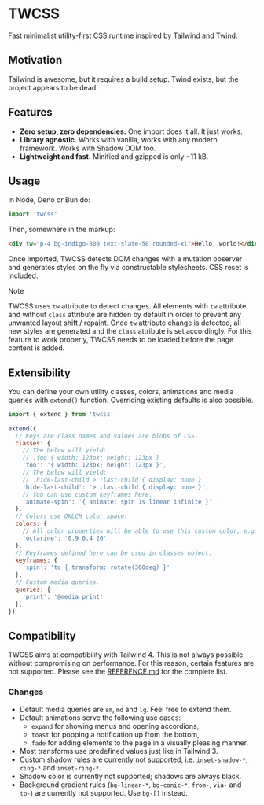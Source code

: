 # TWCSS

Fast minimalist utility-first CSS runtime inspired by Tailwind and Twind.

## Motivation

Tailwind is awesome, but it requires a build setup. Twind exists, but the project appears to be dead.

## Features

- **Zero setup, zero dependencies.** One import does it all. It just works.
- **Library agnostic.** Works with vanilla, works with any modern framework. Works with Shadow DOM too.
- **Lightweight and fast.** Minified and gzipped is only ~11 kB.

## Usage

In Node, Deno or Bun do:
```js
import 'twcss'
```

Then, somewhere in the markup:
```html
<div tw="p-4 bg-indigo-800 text-slate-50 rounded-xl">Hello, world!</div>
```

Once imported, TWCSS detects DOM changes with a mutation observer and generates styles on the fly via constructable stylesheets. CSS reset is included.

> [!NOTE]
> TWCSS uses `tw` attribute to detect changes. All elements with `tw` attribute and without `class` attribute are hidden by default in order to prevent any unwanted layout shift / repaint. Once `tw` attribute change is detected, all new styles are generated and the `class` attribute is set accordingly.
> For this feature to work properly, TWCSS needs to be loaded before the page content is added.

## Extensibility

You can define your own utility classes, colors, animations and media queries with `extend()` function. Overriding existing defaults is also possible.

```js
import { extend } from 'twcss'

extend({
  // Keys are class names and values are blobs of CSS.
  classes: {
    // The below will yield:
    // .foo { width: 123px; height: 123px }
    'foo': '{ width: 123px; height: 123px }',
    // The below will yield:
    // .hide-last-child > :last-child { display: none }
    'hide-last-child': '> :last-child { display: none }',
    // You can use custom keyframes here.
    'animate-spin': '{ animate: spin 1s linear infinite }'
  },
  // Colors use OKLCH color space.
  colors: {
    // All color properties will be able to use this custom color, e.g. outline-octarine/50
    'octarine': '0.9 0.4 20'
  },
  // Keyframes defined here can be used in classes object.
  keyframes: {
    'spin': 'to { transform: rotate(360deg) }'
  },
  // Custom media queries.
  queries: {
    'print': '@media print'
  },
})
```

## Compatibility

TWCSS aims at compatibility with Tailwind 4. This is not always possible without compromising on performance. For this reason, certain features are not supported. Please see the [REFERENCE.md](REFERENCE.md) for the complete list.

### Changes

- Default media queries are `sm`, `md` and `lg`. Feel free to extend them.
- Default animations serve the following use cases:
  - `expand` for showing menus and opening accordions,
  - `toast` for popping a notification up from the bottom,
  - `fade` for adding elements to the page in a visually pleasing manner.
- Most transforms use predefined values just like in Tailwind 3.
- Custom shadow rules are currently not supported, i.e. `inset-shadow-*`, `ring-*` and `inset-ring-*`.
- Shadow color is currently not supported; shadows are always black.
- Background gradient rules (`bg-linear-*`, `bg-conic-*`, `from-`, `via-` and `to-`) are currently not supported. Use `bg-[]` instead.
